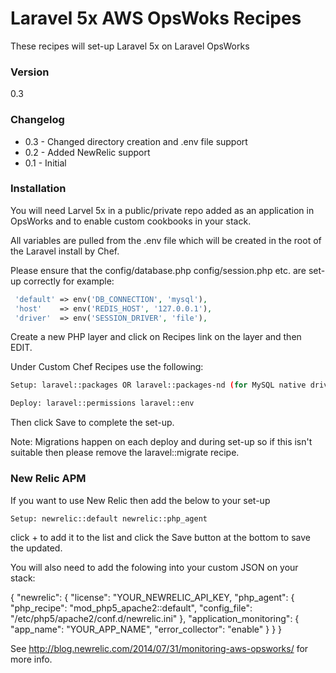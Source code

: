 # Laravel 5x AWS OpsWoks Recipes

These recipes will set-up Laravel 5x on Laravel OpsWorks

### Version
0.3

### Changelog

  - 0.3 - Changed directory creation and .env file support
  - 0.2 - Added NewRelic support
  - 0.1 - Initial

### Installation

You will need Larvel 5x in a public/private repo added as an application in OpsWorks and to enable custom cookbooks in your stack.

All variables are pulled from the .env file which will be created in the root of the Laravel install by Chef. 

Please ensure that the config/database.php config/session.php etc. are set-up correctly for example: 

```php
 'default' => env('DB_CONNECTION', 'mysql'),
 'host'    => env('REDIS_HOST', '127.0.0.1'),
 'driver'  => env('SESSION_DRIVER', 'file'),
```
Create a new PHP layer and click on Recipes link on the layer and then EDIT. 

Under Custom Chef Recipes use the following:

```sh
Setup: laravel::packages OR laravel::packages-nd (for MySQL native driver)
```
```sh
Deploy: laravel::permissions laravel::env
```
Then click Save to complete the set-up. 

Note: Migrations happen on each deploy and during set-up so if this isn't suitable then please remove the laravel::migrate recipe.

### New Relic APM

If you want to use New Relic then add the below to your set-up

```sh
Setup: newrelic::default newrelic::php_agent
```
click + to add it to the list and click the Save button at the bottom to save the updated. 

You will also need to add the folowing into your custom JSON on your stack:


{
    "newrelic": {
        "license": "YOUR_NEWRELIC_API_KEY,
        "php_agent": {
            "php_recipe": "mod_php5_apache2::default",
            "config_file": "/etc/php5/apache2/conf.d/newrelic.ini"
        },
        "application_monitoring": {
            "app_name": "YOUR_APP_NAME",
			  "error_collector": "enable"
        }
    }
}

See http://blog.newrelic.com/2014/07/31/monitoring-aws-opsworks/ for more info. 
